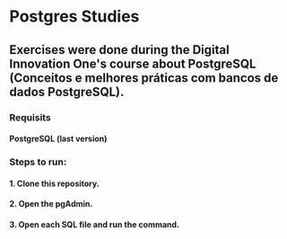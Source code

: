 # Postgres Studies

## Exercises were done during the Digital Innovation One's course about PostgreSQL (Conceitos e melhores práticas com bancos de dados PostgreSQL).

### Requisits

#### PostgreSQL (last version)

### Steps to run:

#### 1. Clone this repository.

#### 2. Open the pgAdmin.

#### 3. Open each SQL file and run the command. 
